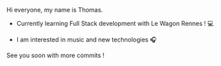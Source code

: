 Hi everyone, my name is Thomas.

- Currently learning Full Stack development with Le Wagon Rennes ! 💻 

- I am interested in music and new technologies 🎧

See you soon with more commits !

<!---
ToteLD/ToteLD is a ✨ special ✨ repository because its `README.md` (this file) appears on your GitHub profile.
You can click the Preview link to take a look at your changes.
--->
